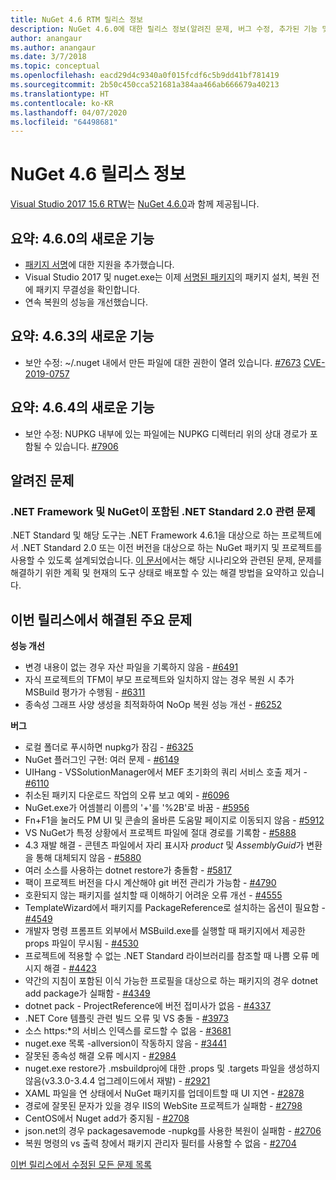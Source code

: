 ```yaml
---
title: NuGet 4.6 RTM 릴리스 정보
description: NuGet 4.6.0에 대한 릴리스 정보(알려진 문제, 버그 수정, 추가된 기능 및 DCR 포함)
author: anangaur
ms.author: anangaur
ms.date: 3/7/2018
ms.topic: conceptual
ms.openlocfilehash: eacd29d4c9340a0f015fcdf6c5b9dd41bf781419
ms.sourcegitcommit: 2b50c450cca521681a384aa466ab666679a40213
ms.translationtype: HT
ms.contentlocale: ko-KR
ms.lasthandoff: 04/07/2020
ms.locfileid: "64498681"
---
```

# <a name="nuget-46-release-notes"></a>NuGet 4.6 릴리스 정보

[Visual Studio 2017 15.6 RTW](https://www.visualstudio.com/news/releasenotes/vs2017-relnotes)는 [NuGet 4.6.0](https://dist.nuget.org/win-x86-commandline/v4.6.0/nuget.exe)과 함께 제공됩니다.

## <a name="summary-whats-new-in-460"></a>요약: 4.6.0의 새로운 기능

* [패키지 서명](../create-packages/sign-a-package.md)에 대한 지원을 추가했습니다.
* Visual Studio 2017 및 nuget.exe는 이제 [서명된 패키지](../reference/signed-packages-reference.md)의 패키지 설치, 복원 전에 패키지 무결성을 확인합니다.
* 연속 복원의 성능을 개선했습니다.

## <a name="summary-whats-new-in-463"></a>요약: 4.6.3의 새로운 기능

* 보안 수정: ~/.nuget 내에서 만든 파일에 대한 권한이 열려 있습니다. [#7673](https://github.com/NuGet/Home/issues/7673) [CVE-2019-0757](https://portal.msrc.microsoft.com/en-us/security-guidance/advisory/CVE-2019-0757)

## <a name="summary-whats-new-in-464"></a>요약: 4.6.4의 새로운 기능

* 보안 수정: NUPKG 내부에 있는 파일에는 NUPKG 디렉터리 위의 상대 경로가 포함될 수 있습니다. [#7906](https://github.com/NuGet/Home/issues/7906)

## <a name="known-issues"></a>알려진 문제

### <a name="issues-with-net-standard-20-with-net-framework--nuget"></a>.NET Framework 및 NuGet이 포함된 .NET Standard 2.0 관련 문제 

.NET Standard 및 해당 도구는 .NET Framework 4.6.1을 대상으로 하는 프로젝트에서 .NET Standard 2.0 또는 이전 버전을 대상으로 하는 NuGet 패키지 및 프로젝트를 사용할 수 있도록 설계되었습니다. [이 문서](https://github.com/dotnet/standard/issues/481)에서는 해당 시나리오와 관련된 문제, 문제를 해결하기 위한 계획 및 현재의 도구 상태로 배포할 수 있는 해결 방법을 요약하고 있습니다.

## <a name="top-issues-fixed-in-this-release"></a>이번 릴리스에서 해결된 주요 문제

**성능 개선**

* 변경 내용이 없는 경우 자산 파일을 기록하지 않음 - [#6491](https://github.com/NuGet/Home/issues/6491)
* 자식 프로젝트의 TFM이 부모 프로젝트와 일치하지 않는 경우 복원 시 추가 MSBuild 평가가 수행됨 - [#6311](https://github.com/NuGet/Home/issues/6311)
* 종속성 그래프 사양 생성을 최적화하여 NoOp 복원 성능 개선 - [#6252](https://github.com/NuGet/Home/issues/6252)

**버그**

* 로컬 폴더로 푸시하면 nupkg가 잠김 - [#6325](https://github.com/NuGet/Home/issues/6325)
* NuGet 플러그인 구현: 여러 문제 - [#6149](https://github.com/NuGet/Home/issues/6149)
* UIHang - VSSolutionManager에서 MEF 초기화의 쿼리 서비스 호출 제거 - [#6110](https://github.com/NuGet/Home/issues/6110)
* 취소된 패키지 다운로드 작업의 오류 보고 예외 - [#6096](https://github.com/NuGet/Home/issues/6096)
* NuGet.exe가 어셈블리 이름의 '+'를 '%2B'로 바꿈 - [#5956](https://github.com/NuGet/Home/issues/5956)
* Fn+F1을 눌러도 PM UI 및 콘솔의 올바른 도움말 페이지로 이동되지 않음 - [#5912](https://github.com/NuGet/Home/issues/5912)
* VS NuGet가 특정 상황에서 프로젝트 파일에 절대 경로를 기록함 - [#5888](https://github.com/NuGet/Home/issues/5888)
* 4\.3 재발 해결 - 콘텐츠 파일에서 자리 표시자 $product$ 및 $AssemblyGuid$가 변환을 통해 대체되지 않음 - [#5880](https://github.com/NuGet/Home/issues/5880)
* 여러 소스를 사용하는 dotnet restore가 충돌함 - [#5817](https://github.com/NuGet/Home/issues/5817)
* 팩이 프로젝트 버전을 다시 계산해야 git 버전 관리가 가능함 - [#4790](https://github.com/NuGet/Home/issues/4790)
* 호환되지 않는 패키지를 설치할 때 이해하기 어려운 오류 개선 - [#4555](https://github.com/NuGet/Home/issues/4555)
* TemplateWizard에서 패키지를 PackageReference로 설치하는 옵션이 필요함 - [#4549](https://github.com/NuGet/Home/issues/4549)
* 개발자 명령 프롬프트 외부에서 MSBuild.exe를 실행할 때 패키지에서 제공한 props 파일이 무시됨 - [#4530](https://github.com/NuGet/Home/issues/4530)
* 프로젝트에 적용할 수 없는 .NET Standard 라이브러리를 참조할 때 나쁨 오류 메시지 해결 - [#4423](https://github.com/NuGet/Home/issues/4423)
* 약간의 지침이 포함된 이식 가능한 프로필을 대상으로 하는 패키지의 경우 dotnet add package가 실패함 - [#4349](https://github.com/NuGet/Home/issues/4349)
* dotnet pack - ProjectReference에 버전 접미사가 없음 - [#4337](https://github.com/NuGet/Home/issues/4337)
* .NET Core 템플릿 관련 빌드 오류 및 VS 충돌 - [#3973](https://github.com/NuGet/Home/issues/3973)
* 소스 https:*의 서비스 인덱스를 로드할 수 없음 - [#3681](https://github.com/NuGet/Home/issues/3681)
* nuget.exe 목록 -allversion이 작동하지 않음 - [#3441](https://github.com/NuGet/Home/issues/3441)
* 잘못된 종속성 해결 오류 메시지 - [#2984](https://github.com/NuGet/Home/issues/2984)
* nuget.exe restore가 .msbuildproj에 대한 .props 및 .targets 파일을 생성하지 않음(v3.3.0-3.4.4 업그레이드에서 재발) - [#2921](https://github.com/NuGet/Home/issues/2921)
* XAML 파일을 연 상태에서 NuGet 패키지를 업데이트할 때 UI 지연 - [#2878](https://github.com/NuGet/Home/issues/2878)
* 경로에 잘못된 문자가 있을 경우 IIS의 WebSite 프로젝트가 실패함 - [#2798](https://github.com/NuGet/Home/issues/2798)
* CentOS에서 Nuget add가 중지됨 - [#2708](https://github.com/NuGet/Home/issues/2708)
* json.net의 경우 packagesavemode -nupkg를 사용한 복원이 실패함 - [#2706](https://github.com/NuGet/Home/issues/2706)
* 복원 명령의 vs 출력 창에서 패키지 관리자 필터를 사용할 수 없음 - [#2704](https://github.com/NuGet/Home/issues/2704)

[이번 릴리스에서 수정된 모든 문제 목록](https://github.com/NuGet/Home/issues?q=is%3Aissue+is%3Aclosed+milestone%3A%224.6")
